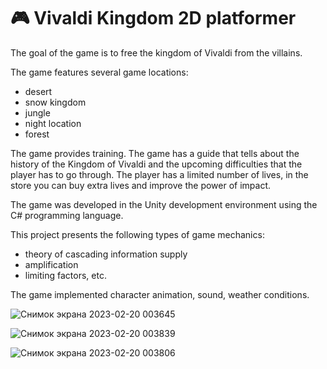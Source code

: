 # 🎮 Vivaldi Kingdom 2D platformer

The goal of the game is to free the kingdom of Vivaldi from the villains.   

The game features several game locations:
- desert
- snow kingdom
- jungle
- night location
- forest  

The game provides training.
The game has a guide that tells about the history of the Kingdom of Vivaldi and the upcoming difficulties that the player has to go through.
The player has a limited number of lives, in the store you can buy extra lives and improve the power of impact.

The game was developed in the Unity development environment using the C# programming language.

This project presents the following types of game mechanics:
- theory of cascading information supply
- amplification
- limiting factors, etc.

The game implemented character animation, sound, weather conditions.

![Снимок экрана 2023-02-20 003645](https://user-images.githubusercontent.com/45859046/219976854-78df7cef-7b19-4a0f-bc79-0863de9558dc.png)

![Снимок экрана 2023-02-20 003839](https://user-images.githubusercontent.com/45859046/219976872-e6e7dd53-c91a-43aa-948d-577e914944e4.png)


![Снимок экрана 2023-02-20 003806](https://user-images.githubusercontent.com/45859046/219976894-41c01c9c-c107-40eb-9827-c6aa18901212.png)




